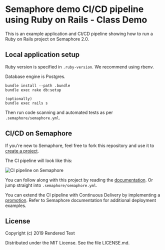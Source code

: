 # Semaphore demo CI/CD pipeline using Ruby on Rails - Class Demo

This is an example application and CI/CD pipeline showing how to run a Ruby on
Rails project on Semaphore 2.0.

## Local application setup

Ruby version is specified in `.ruby-version`. We recommend using rbenv.

Database engine is Postgres.

```
bundle install --path .bundle
bundle exec rake db:setup

(optionally)
bundle exec rails s
```

Then run code scanning and automated tests as per `.semaphore/semaphore.yml`.

## CI/CD on Semaphore

If you're new to Semaphore, feel free to fork this repository and use it to
[create a project](https://docs.semaphoreci.com/article/63-your-first-project).

The CI pipeline will look like this:

![CI pipeline on Semaphore](public/ci-pipeline.png)

You can follow along with this project by reading the
[documentation](https://docs.semaphoreci.com/article/99-rails-continuous-integration).
Or jump straight into `.semaphore/semaphore.yml`.

You can extend the CI pipeline with Continuous Delivery by implementing a
[promotion](https://docs.semaphoreci.com/article/67-deploying-with-promotions).
Refer to Semaphore documentation for additional deployment examples.

## License

Copyright (c) 2019 Rendered Text

Distributed under the MIT License. See the file LICENSE.md.

